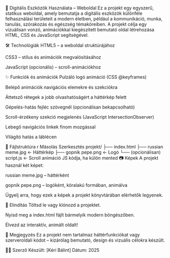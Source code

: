 📱 Digitális Eszközök Használata – Weboldal
Ez a projekt egy egyszerű, statikus weboldal, amely bemutatja a digitális eszközök különféle felhasználási területeit a modern életben, például a kommunikáció, munka, tanulás, szórakozás és egészség témaköreiben. A projekt célja egy vizuálisan vonzó, animációkkal kiegészített bemutató oldal létrehozása HTML, CSS és JavaScript segítségével.

🛠️ Technológiák
HTML5 – a weboldal struktúrájához

CSS3 – stílus és animációk megvalósításához

JavaScript (opcionális) – scroll-animációkhoz

✨ Funkciók és animációk
Pulzáló logó animáció (CSS @keyframes)

Belépő animációk navigációs elemekre és szekciókra

Áttetsző rétegek a jobb olvashatóságért a háttérkép felett

Gépelés-hatás fejléc szövegnél (opcionálisan bekapcsolható)

Scroll-érzékeny szekció megjelenés (JavaScript IntersectionObserver)

Lebegő navigációs linkek finom mozgással

Világító hatás a láblécen

📁 Fájlstruktúra
r
Másolás
Szerkesztés
projekt/
├── index.html
├── russian meme.jpg         <- Háttérkép
├── gopnik pepe.png          <- Logó
└── (opcionálisan) script.js <- Scroll animáció JS kódja, ha külön mented
📷 Képek
A projekt használ két képet:

russian meme.jpg – háttérként

gopnik pepe.png – logóként, köralakú formában, animálva

Ügyelj arra, hogy ezek a képek a projekt könyvtárában elérhetők legyenek.

🚀 Elindítás
Töltsd le vagy klónozd a projektet.

Nyisd meg a index.html fájlt bármelyik modern böngészőben.

Élvezd az interaktív, animált oldalt!

📌 Megjegyzés
Ez a projekt nem tartalmaz háttérfunkciókat vagy szerveroldali kódot – kizárólag bemutató, design és vizuális célokra készült.

🧑‍💻 Szerző
Készült: [Kéri Bálint]
Dátum: 2025
